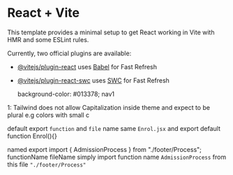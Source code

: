 # React + Vite

This template provides a minimal setup to get React working in Vite with HMR and some ESLint rules.

Currently, two official plugins are available:

- [@vitejs/plugin-react](https://github.com/vitejs/vite-plugin-react/blob/main/packages/plugin-react/README.md) uses [Babel](https://babeljs.io/) for Fast Refresh
- [@vitejs/plugin-react-swc](https://github.com/vitejs/vite-plugin-react-swc) uses [SWC](https://swc.rs/) for Fast Refresh

    background-color: #013378; nav1




1: Tailwind does not allow Capitalization inside theme and expect to be plural e.g colors with small c

default export `function` and `file` name same  `Enrol.jsx` and export default function Enrol(){}


named export
import { AdmissionProcess } from "./footer/Process";
        functionName                           fileName
simply import function name `AdmissionProcess` from this file `"./footer/Process"`